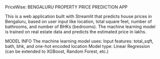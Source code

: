 PriceWise: BENGALURU PROPERTY PRICE PREDICTION APP

This is a web application built with Streamlit that predicts house prices in Bengaluru, based on user input like location, 
total square feet, number of bathrooms, and number of BHKs (bedrooms).
The machine learning model is trained on real estate data and predicts the estimated price in lakhs.

MODEL INFO
The machine learning model uses:
Input features: total_sqft, bath, bhk, and one-hot encoded location
Model type: Linear Regression (can be extended to XGBoost, Random Forest, etc.)


